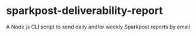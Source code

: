 # sparkpost-deliverability-report
A Node.js CLI script to send daily and/or weekly Sparkpost reports by email
